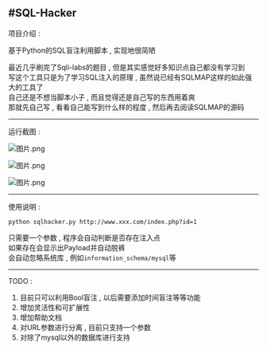#SQL-Hacker
---
项目介绍 :  
  
基于Python的SQL盲注利用脚本 , 实现地很简陋  
  
最近几乎刷完了Sqli-labs的题目 , 但是其实感觉好多知识点自己都没有学习到  
写这个工具只是为了学习SQL注入的原理 , 虽然说已经有SQLMAP这样的如此强大的工具了  
自己还是不想当脚本小子 , 而且觉得还是自己写的东西用着爽  
那就先自己写 , 看看自己能写到什么样的程度 , 然后再去阅读SQLMAP的源码  
  
---
运行截图 :  
  
![图片.png](http://upload-images.jianshu.io/upload_images/2355077-d7cb0cac4319424a.png?imageMogr2/auto-orient/strip%7CimageView2/2/w/1240)
  
![图片.png](http://upload-images.jianshu.io/upload_images/2355077-3ed9f5c8d92f2f90.png?imageMogr2/auto-orient/strip%7CimageView2/2/w/1240)
  
![图片.png](http://upload-images.jianshu.io/upload_images/2355077-aec6678f81dc95ea.png?imageMogr2/auto-orient/strip%7CimageView2/2/w/1240)
  
---
使用说明 :  
```
python sqlhacker.py http://www.xxx.com/index.php?id=1
```
只需要一个参数 , 程序会自动判断是否存在注入点  
如果存在会显示出Payload并自动脱裤  
会自动忽略系统库 , 例如` information_schema/mysql `等  

---
TODO :  
1. 目前只可以利用Bool盲注 , 以后需要添加时间盲注等等功能  
2. 增加灵活性和可扩展性  
3. 增加帮助文档  
4. 对URL参数进行分离 , 目前只支持一个参数  
5. 对除了mysql以外的数据库进行支持  